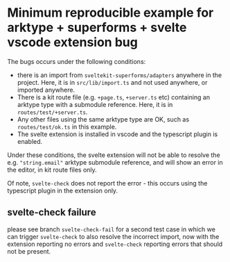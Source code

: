 # Minimum reproducible example for arktype + superforms + svelte vscode extension bug

The bugs occurs under the following conditions:

- there is an import from `sveltekit-superforms/adapters` anywhere in the project. Here, it is in
  `src/lib/import.ts` and not used anywhere, or imported anywhere.
- There is a kit route file (e.g. `+page.ts`, `+server.ts` etc) containing an arktype type with a
  submodule reference. Here, it is in `routes/test/+server.ts`.
- Any other files using the same arktype type are OK, such as `routes/test/ok.ts` in this example.
- The svelte extension is installed in vscode and the typescript plugin is enabled.

Under these conditions, the svelte extension will not be able to resolve the e.g. `"string.email"`
arktype submodule reference, and will show an error in the editor, in kit route files only.

Of note, `svelte-check` does not report the error - this occurs using the typescript plugin in the
extension only.

## svelte-check failure

please see branch `svelte-check-fail` for a second test case in which we can trigger `svelte-check`
to also resolve the incorrect import, now with the extension reporting no errors and `svelte-check`
reporting errors that should not be present.